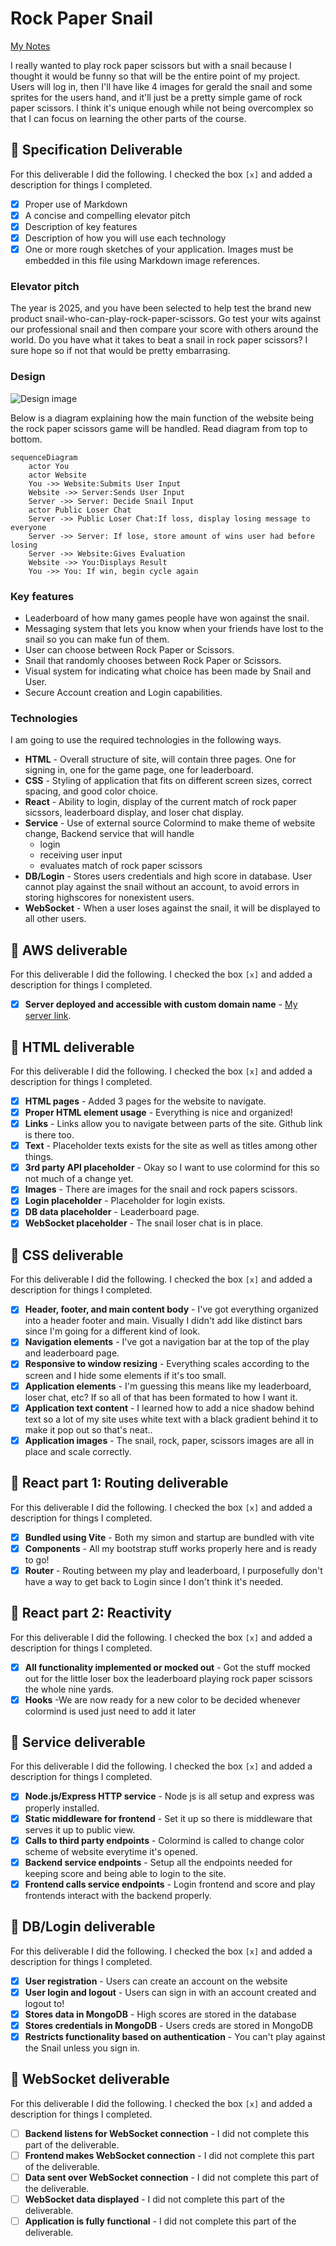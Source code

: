 # Rock Paper Snail

[My Notes](notes.md)

I really wanted to play rock paper scissors but with a snail because I thought it would be funny so that will be the entire point of my project. Users will log in, then I'll have like 4 images for gerald the snail and some sprites for the users hand, and it'll just be a pretty simple game of rock paper scissors. I think it's unique enough while not being overcomplex so that I can focus on learning the other parts of the course.

## 🚀 Specification Deliverable

For this deliverable I did the following. I checked the box `[x]` and added a description for things I completed.

- [x] Proper use of Markdown
- [x] A concise and compelling elevator pitch
- [x] Description of key features
- [x] Description of how you will use each technology
- [x] One or more rough sketches of your application. Images must be embedded in this file using Markdown image references.

### Elevator pitch

The year is 2025, and you have been selected to help test the brand new product snail-who-can-play-rock-paper-scissors. Go test your wits against our professional snail and then compare your score with others around the world. Do you have what it takes to beat a snail in rock paper scissors? I sure hope so if not that would be pretty embarrasing.

### Design

![Design image](./SnailSite.jpg)

Below is a diagram explaining how the main function of the website being the rock paper scissors game will be handled.
Read diagram from top to bottom.

```mermaid
sequenceDiagram
    actor You
    actor Website
    You ->> Website:Submits User Input
    Website ->> Server:Sends User Input
    Server ->> Server: Decide Snail Input
    actor Public Loser Chat
    Server ->> Public Loser Chat:If loss, display losing message to everyone
    Server ->> Server: If lose, store amount of wins user had before losing
    Server ->> Website:Gives Evaluation
    Website ->> You:Displays Result
    You ->> You: If win, begin cycle again
```

### Key features

- Leaderboard of how many games people have won against the snail.
- Messaging system that lets you know when your friends have lost to the snail so you can make fun of them.
- User can choose between Rock Paper or Scissors.
- Snail that randomly chooses between Rock Paper or Scissors.
- Visual system for indicating what choice has been made by Snail and User.
- Secure Account creation and Login capabilities.

### Technologies

I am going to use the required technologies in the following ways.

- **HTML** - Overall structure of site, will contain three pages. One for signing in, one for the game page, one for leaderboard.
- **CSS** - Styling of application that fits on different screen sizes, correct spacing, and good color choice.
- **React** - Ability to login, display of the current match of rock paper sicssors, leaderboard display, and loser chat display.
- **Service** - Use of external source Colormind to make theme of website change, Backend service that will handle
  - login
  - receiving user input
  - evaluates match of rock paper scissors
- **DB/Login** - Stores users credentials and high score in database. User cannot play against the snail without an account, to avoid errors in storing highscores for nonexistent users.
- **WebSocket** - When a user loses against the snail, it will be displayed to all other users.

## 🚀 AWS deliverable

For this deliverable I did the following. I checked the box `[x]` and added a description for things I completed.

- [x] **Server deployed and accessible with custom domain name** - [My server link](https://rockpapersnail.click).

## 🚀 HTML deliverable

For this deliverable I did the following. I checked the box `[x]` and added a description for things I completed.

- [x] **HTML pages** - Added 3 pages for the website to navigate.
- [x] **Proper HTML element usage** - Everything is nice and organized!
- [x] **Links** - Links allow you to navigate between parts of the site. Github link is there too.
- [x] **Text** - Placeholder texts exists for the site as well as titles among other things.
- [x] **3rd party API placeholder** - Okay so I want to use colormind for this so not much of a change yet.
- [x] **Images** - There are images for the snail and rock papers scissors.
- [x] **Login placeholder** - Placeholder for login exists.
- [x] **DB data placeholder** - Leaderboard page.
- [x] **WebSocket placeholder** - The snail loser chat is in place.

## 🚀 CSS deliverable

For this deliverable I did the following. I checked the box `[x]` and added a description for things I completed.

- [x] **Header, footer, and main content body** - I've got everything organized into a header footer and main. Visually I didn't add like distinct bars since I'm going for a different kind of look.
- [x] **Navigation elements** - I've got a navigation bar at the top of the play and leaderboard page.
- [x] **Responsive to window resizing** - Everything scales according to the screen and I hide some elements if it's too small.
- [x] **Application elements** - I'm guessing this means like my leaderboard, loser chat, etc? If so all of that has been formated to how I want it.
- [x] **Application text content** - I learned how to add a nice shadow behind text so a lot of my site uses white text with a black gradient behind it to make it pop out so that's neat..
- [x] **Application images** - The snail, rock, paper, scissors images are all in place and scale correctly.

## 🚀 React part 1: Routing deliverable

For this deliverable I did the following. I checked the box `[x]` and added a description for things I completed.

- [x] **Bundled using Vite** - Both my simon and startup are bundled with vite
- [x] **Components** - All my bootstrap stuff works properly here and is ready to go!
- [x] **Router** - Routing between my play and leaderboard, I purposefully don't have a way to get back to Login since I don't think it's needed.

## 🚀 React part 2: Reactivity

For this deliverable I did the following. I checked the box `[x]` and added a description for things I completed.

- [x] **All functionality implemented or mocked out** - Got the stuff mocked out for the little loser box the leaderboard playing rock paper scissors the whole nine yards.
- [x] **Hooks** -We are now ready for a new color to be decided whenever colormind is used just need to add it later

## 🚀 Service deliverable

For this deliverable I did the following. I checked the box `[x]` and added a description for things I completed.

- [x] **Node.js/Express HTTP service** - Node js is all setup and express was properly installed.
- [x] **Static middleware for frontend** - Set it up so there is middleware that serves it up to public view.
- [x] **Calls to third party endpoints** - Colormind is called to change color scheme of website everytime it's opened.
- [x] **Backend service endpoints** - Setup all the endpoints needed for keeping score and being able to login to the site.
- [x] **Frontend calls service endpoints** - Login frontend and score and play frontends interact with the backend properly.

## 🚀 DB/Login deliverable

For this deliverable I did the following. I checked the box `[x]` and added a description for things I completed.

- [x] **User registration** - Users can create an account on the website
- [x] **User login and logout** - Users can sign in with an account created and logout to!
- [x] **Stores data in MongoDB** - High scores are stored in the database
- [x] **Stores credentials in MongoDB** - Users creds are stored in MongoDB
- [x] **Restricts functionality based on authentication** - You can't play against the Snail unless you sign in.

## 🚀 WebSocket deliverable

For this deliverable I did the following. I checked the box `[x]` and added a description for things I completed.

- [ ] **Backend listens for WebSocket connection** - I did not complete this part of the deliverable.
- [ ] **Frontend makes WebSocket connection** - I did not complete this part of the deliverable.
- [ ] **Data sent over WebSocket connection** - I did not complete this part of the deliverable.
- [ ] **WebSocket data displayed** - I did not complete this part of the deliverable.
- [ ] **Application is fully functional** - I did not complete this part of the deliverable.

